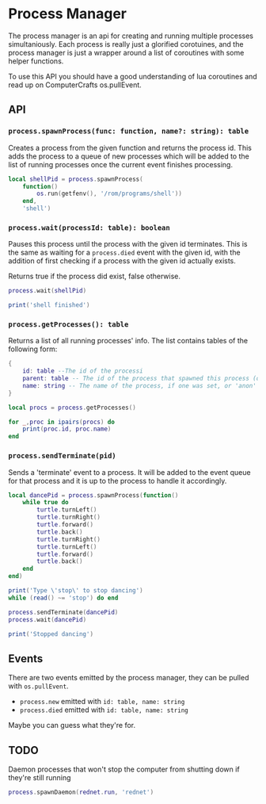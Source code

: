 # Process Manager

The process manager is an api for creating and running multiple processes simultaniously. Each process is really just a glorified corotuines, and the process manager is just a wrapper around a list of coroutines with some helper functions.

To use this API you should have a good understanding of lua coroutines and read up on ComputerCrafts os.pullEvent.

## API

### `process.spawnProcess(func: function, name?: string): table`

Creates a process from the given function and returns the process id. This adds the process to a queue of new processes which will be added to the list of running processes once the current event finishes processing.

```LUA
local shellPid = process.spawnProcess(
    function()
        os.run(getfenv(), '/rom/programs/shell'))
    end,
    'shell')
```

### `process.wait(processId: table): boolean`

Pauses this process until the process with the given id terminates. This is the same as waiting for a `process.died` event with the given id, with the addition of first checking if a process with the given id actually exists.

Returns true if the process did exist, false otherwise.

```LUA
process.wait(shellPid)

print('shell finished')
```

### `process.getProcesses(): table`

Returns a list of all running processes' info. The list contains tables of the following form:

```LUA
{
    id: table --The id of the processi
    parent: table -- The id of the process that spawned this process (or nil if it was started by the OS)
    name: string -- The name of the process, if one was set, or 'anon'
}
```

```LUA
local procs = process.getProcesses()

for _,proc in ipairs(procs) do
    print(proc.id, proc.name)
end
```

### `process.sendTerminate(pid)`

Sends a 'terminate' event to a process. It will be added to the event queue for that process and it is up to the process to handle it accordingly.

```LUA
local dancePid = process.spawnProcess(function()
    while true do
        turtle.turnLeft()
        turtle.turnRight()
        turtle.forward()
        turtle.back()
        turtle.turnRight()
        turtle.turnLeft()
        turtle.forward()
        turtle.back()
    end
end)

print('Type \'stop\' to stop dancing')
while (read() ~= 'stop') do end

process.sendTerminate(dancePid)
process.wait(dancePid)

print('Stopped dancing')
```

## Events

There are two events emitted by the process manager, they can be pulled with `os.pullEvent`.

-   `process.new` emitted with `id: table, name: string`
-   `process.died` emitted with `id: table, name: string`

Maybe you can guess what they're for.

## TODO

Daemon processes that won't stop the computer from shutting down if they're still running

```LUA
process.spawnDaemon(rednet.run, 'rednet')
```
